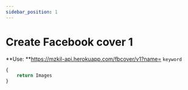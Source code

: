 ```yaml
---
sidebar_position: 1
---
```

# Create Facebook cover 1


**Use: **https://mzkil-api.herokuapp.com/fbcover/v1?name= `keyword`

```jsx title="https://mzkil-api.herokuapp.com/fbcover/v1?name=<tên của bạn>&uid=<uid facebook>&address=<địa chỉ>&email=<email>&subname=<tên phụ>&sdt=<sdt>&color=no"
{
    return Images
}
```